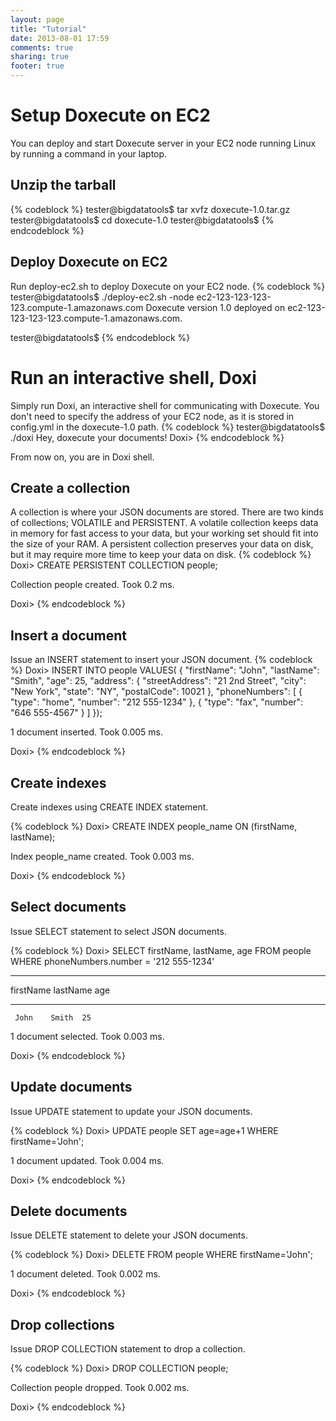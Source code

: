 ```yaml
---
layout: page
title: "Tutorial"
date: 2013-08-01 17:59
comments: true
sharing: true
footer: true
---
```


Setup Doxecute on EC2 
=====================
You can deploy and start Doxecute server in your EC2 node running Linux by running a command in your laptop.

Unzip the tarball
-----------------
{% codeblock %}
tester@bigdatatools$ tar xvfz doxecute-1.0.tar.gz
tester@bigdatatools$ cd doxecute-1.0
tester@bigdatatools$ 
{% endcodeblock %}

Deploy Doxecute on EC2
----------------------
Run deploy-ec2.sh to deploy Doxecute on your EC2 node. 
{% codeblock %}
tester@bigdatatools$ ./deploy-ec2.sh -node ec2-123-123-123-123.compute-1.amazonaws.com
Doxecute version 1.0 deployed on ec2-123-123-123-123.compute-1.amazonaws.com.

tester@bigdatatools$
{% endcodeblock %}

Run an interactive shell, Doxi
==============================
Simply run Doxi, an interactive shell for communicating with Doxecute. 
You don't need to specify the address of your EC2 node, as it is stored in config.yml in the doxecute-1.0 path.
{% codeblock %}
tester@bigdatatools$ ./doxi
Hey, doxecute your documents! 
Doxi> 
{% endcodeblock %}

From now on, you are in Doxi shell. 

Create a collection
-------------------
A collection is where your JSON documents are stored. There are two kinds of collections; VOLATILE and PERSISTENT. A volatile collection keeps data in memory for fast access to your data, but your working set should fit into the size of your RAM. A persistent collection preserves your data on disk, but it may require more time to keep your data on disk. 
{% codeblock %}
Doxi> CREATE PERSISTENT COLLECTION people; 

Collection people created. 
Took 0.2 ms. 

Doxi>
{% endcodeblock %} 

Insert a document
-----------------
Issue an INSERT statement to insert your JSON document.
{% codeblock %}
Doxi> INSERT INTO people VALUES(
{
    "firstName": "John",
    "lastName": "Smith",
    "age": 25,
    "address": {
        "streetAddress": "21 2nd Street",
        "city": "New York",
        "state": "NY",
        "postalCode": 10021
    },
    "phoneNumbers": [
        {
            "type": "home",
            "number": "212 555-1234"
        },
        {
            "type": "fax",
            "number": "646 555-4567"
        }
    ]
});

1 document inserted.
Took 0.005 ms. 

Doxi> 
{% endcodeblock %}

Create indexes
--------------
Create indexes using CREATE INDEX statement.

{% codeblock %}
Doxi> CREATE INDEX people_name ON (firstName, lastName);

Index people_name created. 
Took 0.003 ms.

Doxi>
{% endcodeblock %}

Select documents
----------------
Issue SELECT statement to select JSON documents.

{% codeblock %}
Doxi> SELECT firstName, lastName, age FROM people WHERE phoneNumbers.number = '212 555-1234' 

--------- -------- ---
firstName lastName age
--------- -------- ---
     John    Smith  25

1 document selected.
Took 0.003 ms.

Doxi> 
{% endcodeblock %}

Update documents
----------------
Issue UPDATE statement to update your JSON documents.

{% codeblock %}
Doxi> UPDATE people SET age=age+1 WHERE firstName='John';

1 document updated.
Took 0.004 ms.

Doxi> 
{% endcodeblock %}

Delete documents
----------------
Issue DELETE statement to delete your JSON documents.

{% codeblock %}
Doxi> DELETE FROM people WHERE firstName='John';

1 document deleted.
Took 0.002 ms.

Doxi> 
{% endcodeblock %}

Drop collections
-----------------
Issue DROP COLLECTION statement to drop a collection.

{% codeblock %}
Doxi> DROP COLLECTION people;

Collection people dropped.
Took 0.002 ms.

Doxi> 
{% endcodeblock %} 
